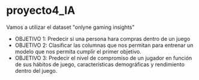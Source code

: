 # proyecto4_IA
Vamos a utilizar el dataset "onlyne gaming insights"
- OBJETIVO 1: Predecir si una persona hara compras dentro de un juego
- OBJETIVO 2: Clasificar las columnas que nos permitan para entrenar un modelo que nos permita cumplir el primer objetivo.
- OBJETIVO 3: Predecir el nivel de compromiso de un jugador en función de sus hábitos de juego, características demográficas y rendimiento dentro del juego.
